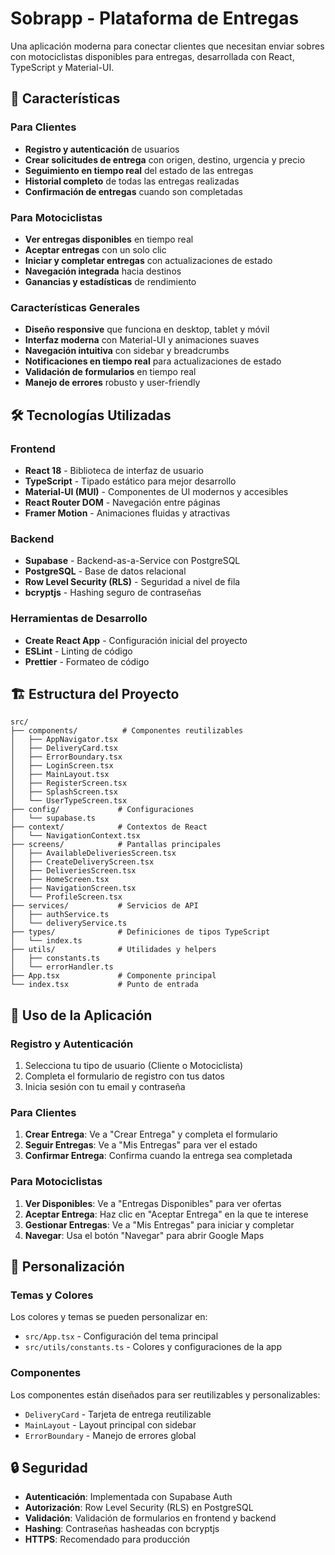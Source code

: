 # Sobrapp - Plataforma de Entregas

Una aplicación moderna para conectar clientes que necesitan enviar sobres con motociclistas disponibles para entregas, desarrollada con React, TypeScript y Material-UI.

## 🚀 Características

### Para Clientes
- **Registro y autenticación** de usuarios
- **Crear solicitudes de entrega** con origen, destino, urgencia y precio
- **Seguimiento en tiempo real** del estado de las entregas
- **Historial completo** de todas las entregas realizadas
- **Confirmación de entregas** cuando son completadas

### Para Motociclistas
- **Ver entregas disponibles** en tiempo real
- **Aceptar entregas** con un solo clic
- **Iniciar y completar entregas** con actualizaciones de estado
- **Navegación integrada** hacia destinos
- **Ganancias y estadísticas** de rendimiento

### Características Generales
- **Diseño responsive** que funciona en desktop, tablet y móvil
- **Interfaz moderna** con Material-UI y animaciones suaves
- **Navegación intuitiva** con sidebar y breadcrumbs
- **Notificaciones en tiempo real** para actualizaciones de estado
- **Validación de formularios** en tiempo real
- **Manejo de errores** robusto y user-friendly

## 🛠️ Tecnologías Utilizadas

### Frontend
- **React 18** - Biblioteca de interfaz de usuario
- **TypeScript** - Tipado estático para mejor desarrollo
- **Material-UI (MUI)** - Componentes de UI modernos y accesibles
- **React Router DOM** - Navegación entre páginas
- **Framer Motion** - Animaciones fluidas y atractivas

### Backend
- **Supabase** - Backend-as-a-Service con PostgreSQL
- **PostgreSQL** - Base de datos relacional
- **Row Level Security (RLS)** - Seguridad a nivel de fila
- **bcryptjs** - Hashing seguro de contraseñas

### Herramientas de Desarrollo
- **Create React App** - Configuración inicial del proyecto
- **ESLint** - Linting de código
- **Prettier** - Formateo de código

## 🏗️ Estructura del Proyecto

```
src/
├── components/          # Componentes reutilizables
│   ├── AppNavigator.tsx
│   ├── DeliveryCard.tsx
│   ├── ErrorBoundary.tsx
│   ├── LoginScreen.tsx
│   ├── MainLayout.tsx
│   ├── RegisterScreen.tsx
│   ├── SplashScreen.tsx
│   └── UserTypeScreen.tsx
├── config/             # Configuraciones
│   └── supabase.ts
├── context/            # Contextos de React
│   └── NavigationContext.tsx
├── screens/            # Pantallas principales
│   ├── AvailableDeliveriesScreen.tsx
│   ├── CreateDeliveryScreen.tsx
│   ├── DeliveriesScreen.tsx
│   ├── HomeScreen.tsx
│   ├── NavigationScreen.tsx
│   └── ProfileScreen.tsx
├── services/           # Servicios de API
│   ├── authService.ts
│   └── deliveryService.ts
├── types/              # Definiciones de tipos TypeScript
│   └── index.ts
├── utils/              # Utilidades y helpers
│   ├── constants.ts
│   └── errorHandler.ts
├── App.tsx             # Componente principal
└── index.tsx           # Punto de entrada
```

## 📱 Uso de la Aplicación

### Registro y Autenticación
1. Selecciona tu tipo de usuario (Cliente o Motociclista)
2. Completa el formulario de registro con tus datos
3. Inicia sesión con tu email y contraseña

### Para Clientes
1. **Crear Entrega**: Ve a "Crear Entrega" y completa el formulario
2. **Seguir Entregas**: Ve a "Mis Entregas" para ver el estado
3. **Confirmar Entrega**: Confirma cuando la entrega sea completada

### Para Motociclistas
1. **Ver Disponibles**: Ve a "Entregas Disponibles" para ver ofertas
2. **Aceptar Entrega**: Haz clic en "Aceptar Entrega" en la que te interese
3. **Gestionar Entregas**: Ve a "Mis Entregas" para iniciar y completar
4. **Navegar**: Usa el botón "Navegar" para abrir Google Maps

## 🎨 Personalización

### Temas y Colores
Los colores y temas se pueden personalizar en:
- `src/App.tsx` - Configuración del tema principal
- `src/utils/constants.ts` - Colores y configuraciones de la app

### Componentes
Los componentes están diseñados para ser reutilizables y personalizables:
- `DeliveryCard` - Tarjeta de entrega reutilizable
- `MainLayout` - Layout principal con sidebar
- `ErrorBoundary` - Manejo de errores global

## 🔒 Seguridad

- **Autenticación**: Implementada con Supabase Auth
- **Autorización**: Row Level Security (RLS) en PostgreSQL
- **Validación**: Validación de formularios en frontend y backend
- **Hashing**: Contraseñas hasheadas con bcryptjs
- **HTTPS**: Recomendado para producción



